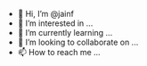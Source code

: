 - 👋 Hi, I’m @jainf
- 👀 I’m interested in ...
- 🌱 I’m currently learning ...
- 💞️ I’m looking to collaborate on ...
- 📫 How to reach me ...

<!---
jainf/jainf is a ✨ special ✨ repository because its `README.md` (this file) appears on your GitHub profile.
You can click the Preview link to take a look at your changes.
--->
